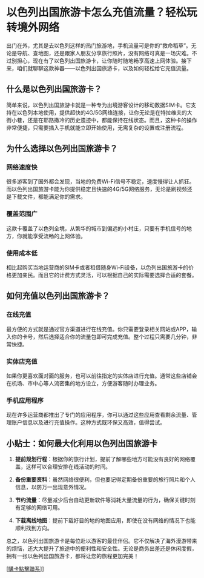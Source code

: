 # 以色列出国旅游卡怎么充值流量？轻松玩转境外网络

出门在外，尤其是去以色列这样的热门旅游地，手机流量可是你的“救命稻草”。无论是导航、查地图，还是跟家人朋友分享旅行照片，没有网络可真是一场灾难。不过别担心，现在有了以色列出国旅游卡，让你随时随地畅享高速上网体验。接下来，咱们就聊聊这款神器——以色列出国旅游卡，以及如何轻松给它充值流量。

## 什么是以色列出国旅游卡？

简单来说，以色列出国旅游卡就是一种专为出境游客设计的移动数据SIM卡。它支持在以色列本地使用，提供超快的4G/5G网络连接，让你无论是在特拉维夫的大街小巷，还是在耶路撒冷的历史遗迹中，都能保持在线状态。而且，这种卡的操作非常便捷，只需要插入手机就能立即开始使用，无需复杂的设置或注册流程。

## 为什么选择以色列出国旅游卡？

### 网络速度快
很多游客到了国外都会发现，当地的免费Wi-Fi信号不稳定，速度慢得让人抓狂。而以色列出国旅游卡能为你提供稳定且快速的4G/5G网络服务，无论是刷视频还是下载文件，都能满足你的需求。

### 覆盖范围广
这款卡覆盖了以色列全境，从繁华的城市到偏远的小村庄，只要有手机信号的地方，你就能享受流畅的上网体验。

### 使用成本低
相比起购买当地运营商的SIM卡或者租借随身Wi-Fi设备，以色列出国旅游卡的价格更加亲民。而且它的计费方式灵活，可以根据自己的实际需要选择合适的套餐。

## 如何充值以色列出国旅游卡？

### 在线充值
最方便的方式就是通过官方渠道进行在线充值。你只需要登录相关网站或APP，输入你的卡号，然后选择适合你的流量包即可完成充值。整个过程只需要几分钟，非常快捷。

### 实体店充值
如果你更喜欢面对面的服务，也可以前往指定的实体店进行充值。通常这些店铺会在机场、市中心等人流密集的地方设立，方便游客随时办理业务。

### 手机应用程序
现在许多运营商都推出了专门的应用程序，你可以通过这些应用查看剩余流量、管理账户信息以及进行充值操作。这种方式既环保又高效，值得尝试。

## 小贴士：如何最大化利用以色列出国旅游卡

1. **提前规划行程**：根据你的旅行计划，提前了解哪些地方可能没有良好的网络覆盖，这样可以合理安排在线活动的时间。
   
2. **备份重要资料**：虽然网络很便利，但也要记得定期备份重要的旅行照片和个人信息，以防万一出现意外情况。

3. **节约流量**：尽量减少后台自动更新软件等消耗大量流量的行为，确保关键时刻有足够的网络可用。

4. **下载离线地图**：提前下载好目的地的地图应用，即使在没有网络的情况下也能顺利找到方向。

总之，以色列出国旅游卡是每位赴以游客的最佳伴侣。它不仅解决了海外漫游带来的烦恼，还大大提升了旅途中的便利性和安全性。无论是商务出差还是休闲度假，拥有一张以色列出国旅游卡，都将让您的旅程更加完美！

[[購卡點擊聯系](https://t.me/s/esim1088)]]